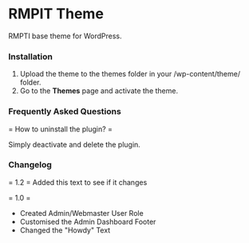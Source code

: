 RMPIT Theme
=================

RMPTI base theme for WordPress. 

### Installation
1. Upload the theme to the themes folder in your /wp-content/theme/ folder.
2. Go to the **Themes** page and activate the theme.


### Frequently Asked Questions
= How to uninstall the plugin? =
 
Simply deactivate and delete the plugin. 

### Changelog
= 1.2 =
Added this text to see if it changes

= 1.0 =
* Created Admin/Webmaster User Role
* Customised the Admin Dashboard Footer
* Changed the "Howdy" Text
